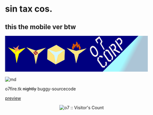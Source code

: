 # sin tax cos.
## this the mobile ver btw

![banner](./assets/images/logo.png)

![md](http://www.wtfpl.net/wp-content/uploads/2012/12/wtfpl-badge-4.png)

o7fire.tk ~~nightly~~ buggy-sourcecode

[preview](https://o7-fire.github.io/mossad/)

<p align="center"><img src="https://profile-counter.glitch.me/%7Bo7%7D/count.svg" alt="o7 :: Visitor's Count" /></p>
